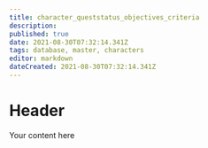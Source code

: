 ```yaml
---
title: character_queststatus_objectives_criteria
description: 
published: true
date: 2021-08-30T07:32:14.341Z
tags: database, master, characters
editor: markdown
dateCreated: 2021-08-30T07:32:14.341Z
---
```


# Header
Your content here